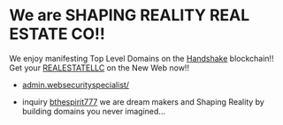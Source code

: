 # We are SHAPING REALITY REAL ESTATE CO!!

We enjoy manifesting Top Level Domains on the [Handshake](https://handshake.org/) blockchain!! Get your [REALESTATELLC](http://shapereality.realestatellc/) on the New Web now!!

- [admin.websecurityspecialist/](http://admin.websecurityspecialist/)

- inquiry [bthespirit777](https://protonmail.com) we are dream makers and Shaping Reality by building domains you never imagined...
